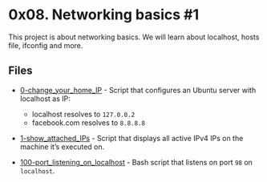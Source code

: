 # 0x08. Networking basics #1

This project is about networking basics. We will learn about localhost, hosts file, ifconfig and more.

## Files

- [0-change_your_home_IP](./0-change_your_home_IP) - Script that configures an Ubuntu server with localhost as IP:
  - localhost resolves to `127.0.0.2`
  - facebook.com resolves to `8.8.8.8`

- [1-show_attached_IPs](./1-show_attached_IPs) - Script that displays all active IPv4 IPs on the machine it’s executed on.

- [100-port_listening_on_localhost](./100-port_listening_on_localhost) - Bash script that listens on port `98` on `localhost`.
